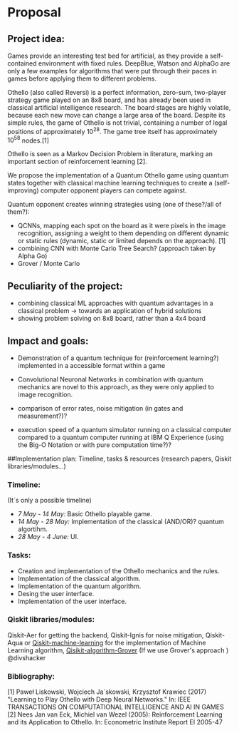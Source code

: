 # Proposal

## Project idea:
Games provide an interesting test bed for artificial, as they provide a self-contained environment with fixed rules. DeepBlue, Watson and AlphaGo are only a few examples for algorithms that were put through their paces in games before applying them to different problems.

Othello (also called Reversi) is a perfect information, zero-sum, two-player strategy game played on an 8x8 board, and has already been used in classical artificial intelligence research. The board stages are highly volatile, because each new move can change a large area of the board. Despite its simple rules, the game of Othello is not trivial, containing a number of legal positions of approximately $10^28$. The game tree itself has approximately $10^58$ nodes.[1]

Othello is seen as a Markov Decision Problem in literature, marking an important section of reinforcement learning [2].

We propose the implementation of a Quantum Othello game using quantum states together with classical machine learning techniques to create a (self-improving) computer opponent players can compete against.

Quantum opponent creates winning strategies using (one of these?/all of them?):
- QCNNs, mapping each spot on the board as it were pixels in the image recognition, assigning a weight to them depending on different dynamic or static rules (dynamic, static or limited depends on the approach). [1]
- combining CNN with Monte Carlo Tree Search? (approach taken by Alpha Go)
- Grover / Monte Carlo


## Peculiarity of the project:
- combining classical ML approaches with quantum advantages in a classical problem -> towards an application of hybrid solutions
- showing problem solving on 8x8 board, rather than a 4x4 board


## Impact and goals:

- Demonstration of a quantum technique for (reinforcement learning?) implemented in a accessible format within a game

- Convolutional Neuronal Networks in combination with quantum mechanics are novel to this approach, as they were only applied to image recognition.

- comparison of error rates, noise mitigation (in gates and measurement?)?
- execution speed of a quantum simulator running on a classical computer compared to a quantum computer running at IBM Q Experience (using the Big-O Notation or with pure computation time?)?


##Implementation plan: Timeline, tasks & resources (research papers, Qiskit libraries/modules...)

### Timeline:
(It´s only a possible timeline)
- *7  May - 14 May:* Basic Othello playable game. 
- *14 May - 28 May:* Implementation of the classical (AND/OR)? quantum algortihm. 
- *28 May - 4 June:* UI.

### Tasks:
- Creation and implementation of the Othello mechanics and the rules.
- Implementation of the classical algorithm.
- Implementation of the quantum algorithm.
- Desing the user interface.
- Implementation of the user interface.

### Qiskit libraries/modules: 
Qiskit-Aer for getting the backend, Qiskit-Ignis for noise mitigation, Qiskit-Aqua or [Qiskit-machine-learning](https://qiskit.org/documentation/machine-learning/apidocs/qiskit_machine_learning.html#qiskit-s-machine-learning-module-qiskit-machine-learning) for the implementation of Machine Learning algorithm, [Qisikit-algorithm-Grover](https://qiskit.org/documentation/stubs/qiskit.algorithms.Grover.html?highlight=grover#qiskit.algorithms.Grover) (If we use Grover's approach ) @divshacker



### Bibliography:
[1] Paweł Liskowski, Wojciech Ja´skowski, Krzysztof Krawiec (2017) "Learning to Play Othello with Deep Neural
Networks." In: IEEE TRANSACTIONS ON COMPUTATIONAL INTELLIGENCE AND AI IN GAMES
[2] Nees Jan van Eck, Michiel van Wezel (2005): Reinforcement Learning and its Application to Othello. In: Econometric Institute Report EI 2005-47
